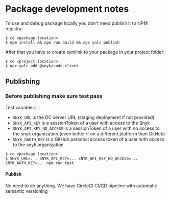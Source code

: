 # Package development notes

To use and debug package locally you don't need publish it to NPM registry:
```shell script
$ cd <package-location>
$ npm install && npm run build && npx yalc publish
```

After that you have to create symlink to your package in your project folder:
```shell script
$ cd <project-location>
$ npx yalc add @snyk/code-client
```

## Publishing

### Before publishing make sure test pass

Test variables:
- `SNYK_URL` is the DC server URL (staging deployment if not provided)
- `SNYK_API_KEY` is a sessionToken of a user with access to the Snyk
- `SNYK_API_KEY_NO_ACCESS` is a sessionToken of a user with no access to the snyk organization (even better if on a different platform than GitHub)
- `SNYK_OAUTH_KEY` is a GitHub personal access token of a user with access to the snyk organization

```shell script
$ cd <package-location>
$ SNYK_URL=... SNYK_API_KEY=... SNYK_API_KEY_NO_ACCESS=... SNYK_AUTH_KEY=... npm run test
```

#### Publish

No need to do anything. We have CircleCI CI/CD pipeline with automatic semantic versioning
